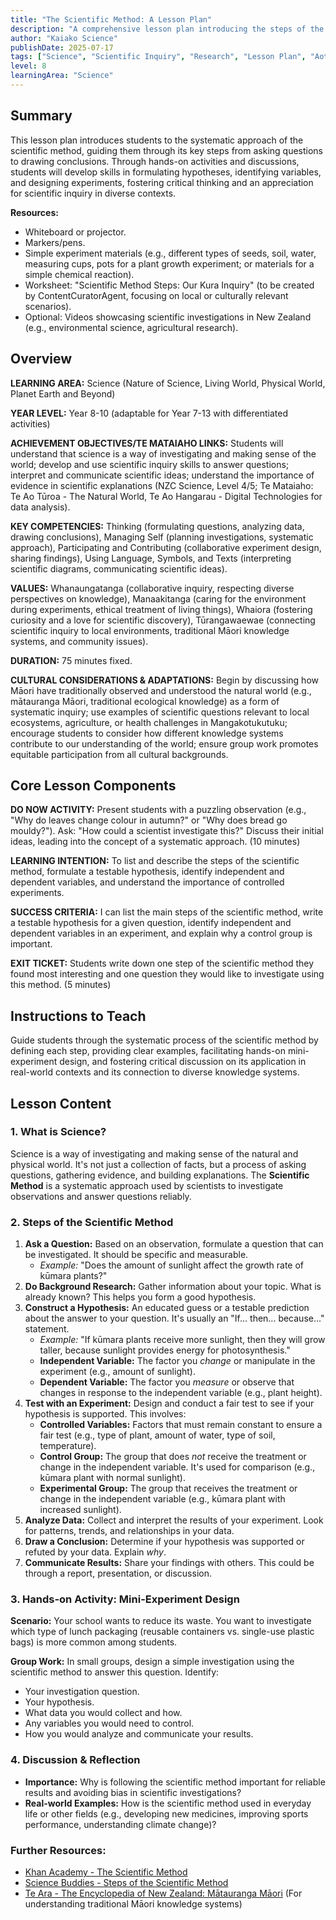 ```yaml
---
title: "The Scientific Method: A Lesson Plan"
description: "A comprehensive lesson plan introducing the steps of the scientific method, emphasizing its application in real-world contexts and its connection to diverse knowledge systems."
author: "Kaiako Science"
publishDate: 2025-07-17
tags: ["Science", "Scientific Inquiry", "Research", "Lesson Plan", "Aotearoa New Zealand Curriculum"]
level: 8
learningArea: "Science"
---
```


## Summary

This lesson plan introduces students to the systematic approach of the scientific method, guiding them through its key steps from asking questions to drawing conclusions. Through hands-on activities and discussions, students will develop skills in formulating hypotheses, identifying variables, and designing experiments, fostering critical thinking and an appreciation for scientific inquiry in diverse contexts.

**Resources:**
*   Whiteboard or projector.
*   Markers/pens.
*   Simple experiment materials (e.g., different types of seeds, soil, water, measuring cups, pots for a plant growth experiment; or materials for a simple chemical reaction).
*   Worksheet: "Scientific Method Steps: Our Kura Inquiry" (to be created by ContentCuratorAgent, focusing on local or culturally relevant scenarios).
*   Optional: Videos showcasing scientific investigations in New Zealand (e.g., environmental science, agricultural research).

## Overview

**LEARNING AREA:** Science (Nature of Science, Living World, Physical World, Planet Earth and Beyond)

**YEAR LEVEL:** Year 8-10 (adaptable for Year 7-13 with differentiated activities)

**ACHIEVEMENT OBJECTIVES/TE MATAIAHO LINKS:** Students will understand that science is a way of investigating and making sense of the world; develop and use scientific inquiry skills to answer questions; interpret and communicate scientific ideas; understand the importance of evidence in scientific explanations (NZC Science, Level 4/5; Te Mataiaho: Te Ao Tūroa - The Natural World, Te Ao Hangarau - Digital Technologies for data analysis).

**KEY COMPETENCIES:** Thinking (formulating questions, analyzing data, drawing conclusions), Managing Self (planning investigations, systematic approach), Participating and Contributing (collaborative experiment design, sharing findings), Using Language, Symbols, and Texts (interpreting scientific diagrams, communicating scientific ideas).

**VALUES:** Whanaungatanga (collaborative inquiry, respecting diverse perspectives on knowledge), Manaakitanga (caring for the environment during experiments, ethical treatment of living things), Whaiora (fostering curiosity and a love for scientific discovery), Tūrangawaewae (connecting scientific inquiry to local environments, traditional Māori knowledge systems, and community issues).

**DURATION:** 75 minutes fixed.

**CULTURAL CONSIDERATIONS & ADAPTATIONS:** Begin by discussing how Māori have traditionally observed and understood the natural world (e.g., mātauranga Māori, traditional ecological knowledge) as a form of systematic inquiry; use examples of scientific questions relevant to local ecosystems, agriculture, or health challenges in Mangakotukutuku; encourage students to consider how different knowledge systems contribute to our understanding of the world; ensure group work promotes equitable participation from all cultural backgrounds.

## Core Lesson Components

**DO NOW ACTIVITY:** Present students with a puzzling observation (e.g., "Why do leaves change colour in autumn?" or "Why does bread go mouldy?"). Ask: "How could a scientist investigate this?" Discuss their initial ideas, leading into the concept of a systematic approach. (10 minutes)

**LEARNING INTENTION:** To list and describe the steps of the scientific method, formulate a testable hypothesis, identify independent and dependent variables, and understand the importance of controlled experiments.

**SUCCESS CRITERIA:** I can list the main steps of the scientific method, write a testable hypothesis for a given question, identify independent and dependent variables in an experiment, and explain why a control group is important.

**EXIT TICKET:** Students write down one step of the scientific method they found most interesting and one question they would like to investigate using this method. (5 minutes)

## Instructions to Teach

Guide students through the systematic process of the scientific method by defining each step, providing clear examples, facilitating hands-on mini-experiment design, and fostering critical discussion on its application in real-world contexts and its connection to diverse knowledge systems.

## Lesson Content

### 1. What is Science?

Science is a way of investigating and making sense of the natural and physical world. It's not just a collection of facts, but a process of asking questions, gathering evidence, and building explanations. The **Scientific Method** is a systematic approach used by scientists to investigate observations and answer questions reliably.

### 2. Steps of the Scientific Method

1.  **Ask a Question:** Based on an observation, formulate a question that can be investigated. It should be specific and measurable.
    *   *Example:* "Does the amount of sunlight affect the growth rate of kūmara plants?"
2.  **Do Background Research:** Gather information about your topic. What is already known? This helps you form a good hypothesis.
3.  **Construct a Hypothesis:** An educated guess or a testable prediction about the answer to your question. It's usually an "If... then... because..." statement.
    *   *Example:* "If kūmara plants receive more sunlight, then they will grow taller, because sunlight provides energy for photosynthesis."
    *   **Independent Variable:** The factor you *change* or manipulate in the experiment (e.g., amount of sunlight).
    *   **Dependent Variable:** The factor you *measure* or observe that changes in response to the independent variable (e.g., plant height).
4.  **Test with an Experiment:** Design and conduct a fair test to see if your hypothesis is supported. This involves:
    *   **Controlled Variables:** Factors that must remain constant to ensure a fair test (e.g., type of plant, amount of water, type of soil, temperature).
    *   **Control Group:** The group that does *not* receive the treatment or change in the independent variable. It's used for comparison (e.g., kūmara plant with normal sunlight).
    *   **Experimental Group:** The group that receives the treatment or change in the independent variable (e.g., kūmara plant with increased sunlight).
5.  **Analyze Data:** Collect and interpret the results of your experiment. Look for patterns, trends, and relationships in your data.
6.  **Draw a Conclusion:** Determine if your hypothesis was supported or refuted by your data. Explain *why*.
7.  **Communicate Results:** Share your findings with others. This could be through a report, presentation, or discussion.

### 3. Hands-on Activity: Mini-Experiment Design

**Scenario:** Your school wants to reduce its waste. You want to investigate which type of lunch packaging (reusable containers vs. single-use plastic bags) is more common among students.

**Group Work:** In small groups, design a simple investigation using the scientific method to answer this question. Identify:
*   Your investigation question.
*   Your hypothesis.
*   What data you would collect and how.
*   Any variables you would need to control.
*   How you would analyze and communicate your results.

### 4. Discussion & Reflection

*   **Importance:** Why is following the scientific method important for reliable results and avoiding bias in scientific investigations?
*   **Real-world Examples:** How is the scientific method used in everyday life or other fields (e.g., developing new medicines, improving sports performance, understanding climate change)?

### Further Resources:

*   [Khan Academy - The Scientific Method](https://www.khanacademy.org/science/high-school-biology/hs-biology-foundations/hs-biology-and-the-scientific-method/v/the-scientific-method)
*   [Science Buddies - Steps of the Scientific Method](https://www.sciencebuddies.org/science-fair-projects/science-fair/steps-of-the-scientific-method)
*   [Te Ara - The Encyclopedia of New Zealand: Mātauranga Māori](https://teara.govt.nz/en/matauranga-maori) (For understanding traditional Māori knowledge systems)